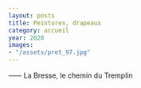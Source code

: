 ```yaml
---
layout: posts
title: Peintures, drapeaux
category: accueil
year: 2020
images: 
- "/assets/pret_97.jpg"
---
```


⸺ La Bresse, le chemin du Tremplin